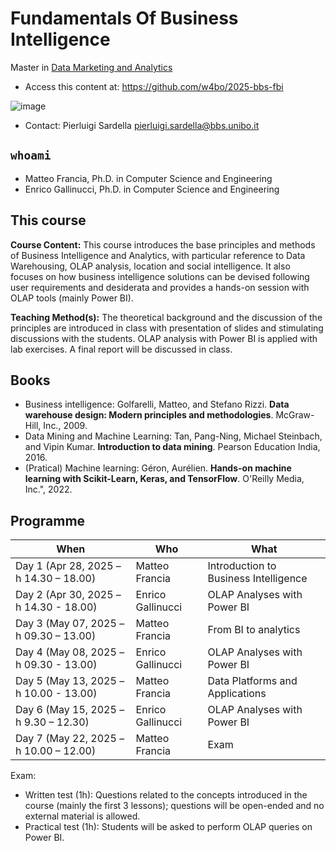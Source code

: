 # Fundamentals Of Business Intelligence

Master in [Data Marketing and Analytics](https://www.bbs.unibo.eu/master-fulltime/data-marketing-and-analytics/)

- Access this content at: https://github.com/w4bo/2025-bbs-fbi

![image](https://user-images.githubusercontent.com/18005592/235678122-cc2992d4-2113-42aa-aa83-a641c77e85e9.png)

- Contact: Pierluigi Sardella <pierluigi.sardella@bbs.unibo.it>

## `whoami`

- Matteo Francia, Ph.D. in Computer Science and Engineering
- Enrico Gallinucci, Ph.D. in Computer Science and Engineering

## This course

**Course Content:** This course introduces the base principles and methods of Business Intelligence and Analytics, with particular reference to Data Warehousing, OLAP analysis, location and social intelligence. It also focuses on how business intelligence solutions can be devised following user requirements and desiderata and provides a hands-on session with OLAP tools (mainly Power BI).

**Teaching Method(s):** The theoretical background and the discussion of the principles are introduced in class with presentation of slides and stimulating discussions with the students. OLAP analysis with Power BI is applied with lab exercises. A final report will be discussed in class. 

## Books

- Business intelligence: Golfarelli, Matteo, and Stefano Rizzi. **Data warehouse design: Modern principles and methodologies**. McGraw-Hill, Inc., 2009.
- Data Mining and Machine Learning: Tan, Pang-Ning, Michael Steinbach, and Vipin Kumar. **Introduction to data mining**. Pearson Education India, 2016.
- (Pratical) Machine learning: Géron, Aurélien. **Hands-on machine learning with Scikit-Learn, Keras, and TensorFlow**. O'Reilly Media, Inc.", 2022.

## Programme

| When | Who | What |
| -    | -    | -    |
| Day 1 (Apr 28, 2025 – h 14.30 – 18.00)     | Matteo Francia    | Introduction to Business Intelligence |
| Day 2 (Apr 30, 2025 – h 14.30 - 18.00)  | Enrico Gallinucci | OLAP Analyses with Power BI |
| Day 3 (May 07, 2025 – h 09.30 – 13.00)  | Matteo Francia    | From BI to analytics |
| Day 4 (May 08, 2025 – h 09.30 - 13.00)  | Enrico Gallinucci | OLAP Analyses with Power BI |
| Day 5 (May 13, 2025 – h 10.00 - 13.00)  | Matteo Francia    | Data Platforms and Applications |
| Day 6 (May 15, 2025 – h 9.30 – 12.30) | Enrico Gallinucci | OLAP Analyses with Power BI |
| Day 7 (May 22, 2025 – h 10.00 – 12.00) | Matteo Francia    | Exam |

Exam:

- Written test (1h): Questions related to the concepts introduced in the course (mainly the first 3 lessons); questions will be open-ended and no external material is allowed. 
- Practical test (1h): Students will be asked to perform OLAP queries on Power BI.
